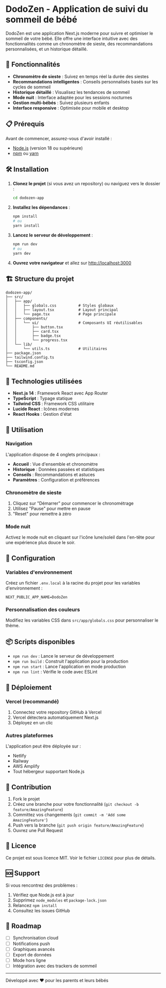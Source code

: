 # DodoZen - Application de suivi du sommeil de bébé

DodoZen est une application Next.js moderne pour suivre et optimiser le sommeil de votre bébé. Elle offre une interface intuitive avec des fonctionnalités comme un chronomètre de sieste, des recommandations personnalisées, et un historique détaillé.

## 🚀 Fonctionnalités

- **Chronomètre de sieste** : Suivez en temps réel la durée des siestes
- **Recommandations intelligentes** : Conseils personnalisés basés sur les cycles de sommeil
- **Historique détaillé** : Visualisez les tendances de sommeil
- **Mode nuit** : Interface adaptée pour les sessions nocturnes
- **Gestion multi-bébés** : Suivez plusieurs enfants
- **Interface responsive** : Optimisée pour mobile et desktop

## 📋 Prérequis

Avant de commencer, assurez-vous d'avoir installé :

- [Node.js](https://nodejs.org/) (version 18 ou supérieure)
- [npm](https://www.npmjs.com/) ou [yarn](https://yarnpkg.com/)

## 🛠️ Installation

1. **Clonez le projet** (si vous avez un repository) ou naviguez vers le dossier :
   ```bash
   cd dodozen-app
   ```

2. **Installez les dépendances** :
   ```bash
   npm install
   # ou
   yarn install
   ```

3. **Lancez le serveur de développement** :
   ```bash
   npm run dev
   # ou
   yarn dev
   ```

4. **Ouvrez votre navigateur** et allez sur [http://localhost:3000](http://localhost:3000)

## 🏗️ Structure du projet

```
dodozen-app/
├── src/
│   ├── app/
│   │   ├── globals.css          # Styles globaux
│   │   ├── layout.tsx           # Layout principal
│   │   └── page.tsx             # Page principale
│   ├── components/
│   │   └── ui/                  # Composants UI réutilisables
│   │       ├── button.tsx
│   │       ├── card.tsx
│   │       ├── badge.tsx
│   │       └── progress.tsx
│   └── lib/
│       └── utils.ts             # Utilitaires
├── package.json
├── tailwind.config.ts
├── tsconfig.json
└── README.md
```

## 🎨 Technologies utilisées

- **Next.js 14** : Framework React avec App Router
- **TypeScript** : Typage statique
- **Tailwind CSS** : Framework CSS utilitaire
- **Lucide React** : Icônes modernes
- **React Hooks** : Gestion d'état

## 📱 Utilisation

### Navigation
L'application dispose de 4 onglets principaux :
- **Accueil** : Vue d'ensemble et chronomètre
- **Historique** : Données passées et statistiques
- **Conseils** : Recommandations et astuces
- **Paramètres** : Configuration et préférences

### Chronomètre de sieste
1. Cliquez sur "Démarrer" pour commencer le chronométrage
2. Utilisez "Pause" pour mettre en pause
3. "Reset" pour remettre à zéro

### Mode nuit
Activez le mode nuit en cliquant sur l'icône lune/soleil dans l'en-tête pour une expérience plus douce le soir.

## 🔧 Configuration

### Variables d'environnement
Créez un fichier `.env.local` à la racine du projet pour les variables d'environnement :

```env
NEXT_PUBLIC_APP_NAME=DodoZen
```

### Personnalisation des couleurs
Modifiez les variables CSS dans `src/app/globals.css` pour personnaliser le thème.

## 📦 Scripts disponibles

- `npm run dev` : Lance le serveur de développement
- `npm run build` : Construit l'application pour la production
- `npm run start` : Lance l'application en mode production
- `npm run lint` : Vérifie le code avec ESLint

## 🚀 Déploiement

### Vercel (recommandé)
1. Connectez votre repository GitHub à Vercel
2. Vercel détectera automatiquement Next.js
3. Déployez en un clic

### Autres plateformes
L'application peut être déployée sur :
- Netlify
- Railway
- AWS Amplify
- Tout hébergeur supportant Node.js

## 🤝 Contribution

1. Fork le projet
2. Créez une branche pour votre fonctionnalité (`git checkout -b feature/AmazingFeature`)
3. Committez vos changements (`git commit -m 'Add some AmazingFeature'`)
4. Push vers la branche (`git push origin feature/AmazingFeature`)
5. Ouvrez une Pull Request

## 📄 Licence

Ce projet est sous licence MIT. Voir le fichier `LICENSE` pour plus de détails.

## 🆘 Support

Si vous rencontrez des problèmes :
1. Vérifiez que Node.js est à jour
2. Supprimez `node_modules` et `package-lock.json`
3. Relancez `npm install`
4. Consultez les issues GitHub

## 🎯 Roadmap

- [ ] Synchronisation cloud
- [ ] Notifications push
- [ ] Graphiques avancés
- [ ] Export de données
- [ ] Mode hors ligne
- [ ] Intégration avec des trackers de sommeil

---

Développé avec ❤️ pour les parents et leurs bébés 